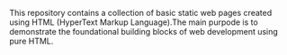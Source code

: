 This repository contains a collection of basic static web pages created using HTML (HyperText Markup Language).The main purpode is to demonstrate the foundational building blocks of web development using pure HTML.
